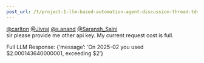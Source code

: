 ```yaml
---
post_url: /t/project-1-llm-based-automation-agent-discussion-thread-tds-jan-2025/164277/324
---
```

[@carlton](/u/carlton) [@Jivraj](/u/jivraj) [@s.anand](/u/s.anand) [@Saransh\_Saini](/u/saransh_saini)  
sir please provide me other api key. My current request cost is full.

Full LLM Response: {‘message’: ‘On 2025-02 you used $2.000143640000001, exceeding $2’}